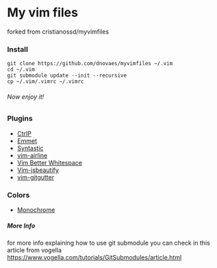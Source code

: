 # My vim files
forked from cristianossd/myvimfiles

### Install
```
git clone https://github.com/dnovaes/myvimfiles ~/.vim
cd ~/.vim
git submodule update --init --recursive
cp ~/.vim/.vimrc ~/.vimrc
```
###### Now enjoy it!

### Plugins

- [CtrlP](https://github.com/kien/ctrlp.vim)
- [Emmet](https://github.com/mattn/emmet-vim)
- [Syntastic](https://github.com/scrooloose/syntastic)
- [vim-airline](https://github.com/bling/vim-airline)
- [Vim Better Whitespace](https://github.com/ntpeters/vim-better-whitespace)
- [Vim-jsbeautify](https://github.com/maksimr/vim-jsbeautify) 
- [vim-gitgutter](hhttps://github.com/airblade/vim-gitgutter)

### Colors

- [Monochrome](https://github.com/fxn/vim-monochrome)

##### More Info

for more info explaining how to use git submodule you can check in this article from vogella
https://www.vogella.com/tutorials/GitSubmodules/article.html
